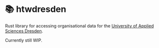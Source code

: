 # 📚 htwdresden

Rust library for accessing organisational data for the [University of Applied Sciences Dresden](https://www.htw-dresden.de/).

Currently still WIP.
